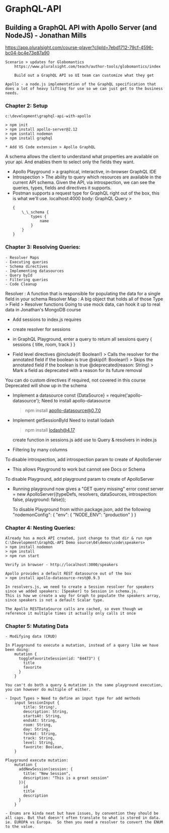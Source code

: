 # GraphQL-API

## Building a GraphQL API with Apollo Server (and NodeJS) - Jonathan Mills

https://app.pluralsight.com/course-player?clipId=7ebd1712-79cf-4596-bc04-bc4e73e87a90

    Scenario > updates for Globomantics
    	https://www.pluralsight.com/teach/author-tools/globomantics/index

    	Build out a GraphQL API so UI team can customize what they get

    Apollo - a node.js implementation of the GraphQL specification that does a lot of heavy lifting for use so we can just get to the business needs.

### Chapter 2: Setup

    c:\development\graphql-api-with-apollo

    > npm init
    > npm install apollo-server@2.12
    > npm isntall nodemon
    > npm install graphql

    * Add VS Code extension > Apollo GraphQL

A schema allows the client to understand what properties are available on your api. And enables them to select only the fields they want.

-   Apollo Playground > a graphical, interactive, in-browser GraphQL IDE
-   Introspection > The ability to query which resources are available in the current API schema. Given the API, via introspection, we can see the queries, types, fields and directives it supports.
-   Postman supports a request type for GraphQL right out of the box, this is what we'll use.
    localhost:4000
    body: GraphQL
    Query >
    ```
    {
        \_\_schema {
            types {
                name
            }
        }
    }
    ```

### Chapter 3: Resolving Queries:

    - Resolver Maps
    - Executing queries
    - Schema directives
    - Implementing datasources
    - Query byId
    - Filtering queries
    - Code Cleanup

Resolver : A function that is responsible for populating the data for a single field in your schema
Resolver Map : A big object that holds all of those Type > Field > Resolver functions
Going to use mock data, can hook it up to real data in Jonathan's MongoDB course

-   Add sessions to index.js requires
-   create resolver for sessions
-   in GraphQL Playground, enter a query to return all sessions
    query {
    sessions {
    title,
    room,
    track
    }
    }

-   Field level directives
    @include(if: Boolean!) > Calls the resolver for the annotated field if the boolean is true
    @skip(if: Boolean!) > Skips the annotated field if the boolean is true
    @deprecated(reason: String) > Mark a field as deprecated with a reason for its future removal

You can do custom directives if required, not covered in this course
Deprecated will show up in the schema

-   Implement a datasource
    const {DataSource} = require('apollo-datasource');
    Need to install apollo-datasource

    > npm install apollo-datasource@0.7.0

-   Implement getSessionById
    Need to install lodash

    > npm install lodash@4.17

    create function in sessions.js
    add use to Query & resolvers in index.js

-   Filtering by many columns

To disable introspection, add introspection param to create of ApolloServer

-   This allows Playground to work but cannot see Docs or Schema

To disable Playground, add playground param to create of ApolloServer

-   Running playground now gives a "GET query missing" error
    const server = new ApolloServer({typeDefs, resolvers, dataSources, introspection: false, playground: false});

    To disable Playground from within package.json, add the following
    "nodemonConfig": {
    "env": {
    "NODE_ENV": "production"
    }
    }

### Chapter 4: Nesting Queries:

    Already has a mock API created, just change to that dir & run npm
    C:\Development\GraphQL-API Demo source\04\demos\code\speakers>
    > npm install nodemon
    > npm install
    > npm run start

    Verify in browser - http://localhost:3000/speakers

    Apollo provides a default REST datasource out of the box
    > npm install apollo-datasource-rest@0.9.3

    In resolvers.js, we need to create a Session resolver for speakers since we added speakers: [Speaker] to Session in schema.js.
    This is how we create a way for Graph to populate the speakers array, since speakers is not a default Scalar type.

    The Apollo RESTDataSource calls are cached, so even though we reference it multiple times it actually only calls it once

### Chapter 5: Mutating Data

    - Modifying data (CRUD)

    In Playground to execute a mutation, instead of a query like we have been doing:
    	mutation {
    	  toggleFavoriteSession(id: "84473") {
    	    title
    	    favorite
    	  }
    	}

    You can't do both a query & mutation in the same playground execution, you can however do multiple of either.

    - Input Types > Need to define an input type for add methods
    	input SessionInput {
    	    title: String!,
    	    description: String,
    	    startsAt: String,
    	    endsAt: String,
    	    room: String,
    	    day: String,
    	    format: String,
    	    track: String,
    	    level: String,
    	    favorite: Boolean,
    	}

    Playground execute mutation:
    	mutation {
    	  addNewSession(session: {
    	    title: "New Session",
    	    description: "This is a great session"
    	  }){
    	    id
    	    title
    	    description
    	  }
    	}

    - Enums are kinda neat but have issues, by convention they should be all caps. But that doesn't often translate to what is stored in data.  ie. EUROPA vs Europa.  So then you need a resolver to convert the ENUM to the value.
